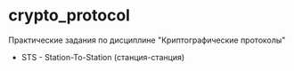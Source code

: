 # crypto_protocol
Практические задания по дисциплине "Криптографические протоколы"

- STS - Station-To-Station (станция-станция)
